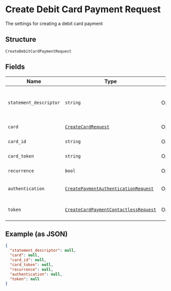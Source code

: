 
# Create Debit Card Payment Request

The settings for creating a debit card payment

## Structure

`CreateDebitCardPaymentRequest`

## Fields

| Name | Type | Tags | Description |
|  --- | --- | --- | --- |
| `statement_descriptor` | `string` | Optional | The text that will be shown on the debit card's statement |
| `card` | [`CreateCardRequest`](/doc/models/create-card-request.md) | Optional | Debit card data |
| `card_id` | `string` | Optional | The debit card id |
| `card_token` | `string` | Optional | The debit card token |
| `recurrence` | `bool` | Optional | Indicates a recurrence |
| `authentication` | [`CreatePaymentAuthenticationRequest`](/doc/models/create-payment-authentication-request.md) | Optional | The payment authentication request |
| `token` | [`CreateCardPaymentContactlessRequest`](/doc/models/create-card-payment-contactless-request.md) | Optional | The Debit card payment token request |

## Example (as JSON)

```json
{
  "statement_descriptor": null,
  "card": null,
  "card_id": null,
  "card_token": null,
  "recurrence": null,
  "authentication": null,
  "token": null
}
```

